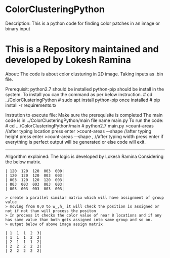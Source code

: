 # ColorClusteringPython
Description:
	This is a python code for finding color patches in an image or 		binary input

This is a Repository maintained and developed by Lokesh Ramina
===================================================================
About: 
 	The code is about color clusturing in 2D image.
 	Taking inputs as .bin file.

Prerequisit:
	python2.7 should be installed
	python-pip should be install in the system.
		To install you can the command as per below instruction.
		# cd ../ColorClusteringPython
		# sudo apt install python-pip
		once installed 
		# pip install -r requirements.tx

Instrution to execute file:
	Make sure the prerequisite is completed
	The main code is in ../ColorClusteringPython/main
	file name main.py
	To run the code:
		# cd .../ColorClusteringPython/main
		# python2.7 main.py
		>count-areas <file full Location> 							//after typing location press enter
		>count-areas <file full Location> --shape <Height> 			//after typing height press enter
		>count-areas <file full Location> --shape <Height>,<Width> 	//after typing width press enter
	if everything is perfect output will be generated or else code will exit.

-------------------------------------------------------------------
Allgorithm explained:
	The logic is developed by Lokesh Ramina
	Considering the below matrix.
	
	| 120  120  120  003  000|
	| 120  120	120  003  003|	
	| 003  120  120  120  003|
	| 003  003  003  003  003|
	| 003  003  003  003  003|
	
	> create a parallel similar matrix which will have assignment of group value
	> moving from 0,0 to w_,h_ it will check the position is assigned or not if not than will process the positon
	> In process it checks the color value of near 8 locations and if any has same value than both gets assigned into same group and so on.
	> output below of above image assign matrix

	| 1  1  1  2  3|
	| 1  1	1  2  2|	
	| 2  1  1  1  2|
	| 2  2  2  2  2|
	| 2  2  2  2  2|

	